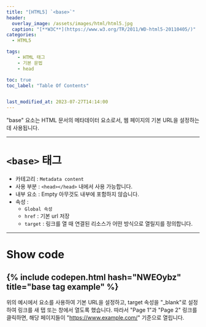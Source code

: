 ```yaml
---
title: "[HTML5] `<base>`"
header:
  overlay_image: /assets/images/html/html5.jpg
  caption: "[**W3C**](https://www.w3.org/TR/2011/WD-html5-20110405/)"
categories:
  - HTML5

tags:
    - HTML 태그
    - 기본 문법
    - head

toc: true
toc_label: "Table Of Contents"


last_modified_at: 2023-07-27T14:14:00
---
```


"base" 요소는 HTML 문서의 메타데이터 요소로서, 웹 페이지의 기본 URL을 설정하는데 사용됩니다.

---

# `<base>` 태그

- 카테고리 : `Metadata content`
- 사용 부분 : `<head></head>` 내에서 사용 가능합니다.
- 내부 요소 : Empty 아무것도 내부에 포함하지 않습니다.
- 속성 : 
  - `Global 속성`
  - `href` : 기본 url 저장
  - `target` : 링크를 열 때 연결된 리소스가 어떤 방식으로 열릴지를 정의합니다.

---

# Show code
{% include codepen.html hash="NWEOybz" title="base tag example" %}
---

위의 예시에서 <base> 요소를 사용하여 기본 URL을 설정하고, target 속성을 "_blank"로 설정하여 링크를 새 탭 또는 창에서 열도록 했습니다. 따라서 "Page 1"과 "Page 2" 링크를 클릭하면, 해당 페이지들이 "https://www.example.com/" 기준으로 열립니다.
